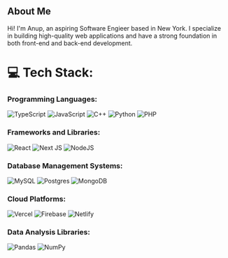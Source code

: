## About Me

<!--
🔭 **Building Innovative Web Applications** <br/>
🚀 **Projects**: Working on innovative web applications and AI solutions (some projects are in progress and will be shared soon)
-->

Hi! I'm Anup, an aspiring Software Engieer based in New York. I specialize in building high-quality web applications and have a strong foundation in both front-end and back-end development.

<!-- ## 🌐 Socials: -->

# 💻 Tech Stack:
### Programming Languages:
![TypeScript](https://img.shields.io/badge/typescript-%23007ACC.svg?style=for-the-badge&logo=typescript&logoColor=white) ![JavaScript](https://img.shields.io/badge/javascript-%23323330.svg?style=for-the-badge&logo=javascript&logoColor=%23F7DF1E) ![C++](https://img.shields.io/badge/c++-%2300599C.svg?style=for-the-badge&logo=c%2B%2B&logoColor=white) ![Python](https://img.shields.io/badge/python-3670A0?style=for-the-badge&logo=python&logoColor=ffdd54) ![PHP](https://img.shields.io/badge/php-%23777BB4.svg?style=for-the-badge&logo=php&logoColor=white)

### Frameworks and Libraries:
![React](https://img.shields.io/badge/react-%2320232a.svg?style=for-the-badge&logo=react&logoColor=%2361DAFB) ![Next JS](https://img.shields.io/badge/Next-black?style=for-the-badge&logo=next.js&logoColor=white) ![NodeJS](https://img.shields.io/badge/node.js-6DA55F?style=for-the-badge&logo=node.js&logoColor=white) 
<!-- ![Express.js](https://img.shields.io/badge/express.js-%23404d59.svg?style=for-the-badge&logo=express&logoColor=%2361DAFB) -->

### Database Management Systems:
![MySQL](https://img.shields.io/badge/mysql-%2300000f.svg?style=for-the-badge&logo=mysql&logoColor=white) ![Postgres](https://img.shields.io/badge/postgres-%23316192.svg?style=for-the-badge&logo=postgresql&logoColor=white) ![MongoDB](https://img.shields.io/badge/MongoDB-%234ea94b.svg?style=for-the-badge&logo=mongodb&logoColor=white)

### Cloud Platforms:
![Vercel](https://img.shields.io/badge/vercel-%23000000.svg?style=for-the-badge&logo=vercel&logoColor=white) ![Firebase](https://img.shields.io/badge/firebase-%23039BE5.svg?style=for-the-badge&logo=firebase) ![Netlify](https://img.shields.io/badge/netlify-%23000000.svg?style=for-the-badge&logo=netlify&logoColor=#00C7B7)

### Data Analysis Libraries:
![Pandas](https://img.shields.io/badge/pandas-%23150458.svg?style=for-the-badge&logo=pandas&logoColor=white) ![NumPy](https://img.shields.io/badge/numpy-%23013243.svg?style=for-the-badge&logo=numpy&logoColor=white)

<!-- # 📊 GitHub Stats: -->
<!--![](https://github-readme-stats.vercel.app/api?username=devanup&theme=dark&hide_border=true&include_all_commits=false&count_private=true)<br/>-->
<!--![](https://github-readme-streak-stats.herokuapp.com/?user=devanup&theme=dark&hide_border=true)<br/>-->
<!-- ![](https://github-readme-stats.vercel.app/api/top-langs/?username=devanup&theme=dark&hide_border=true&include_all_commits=false&count_private=true&layout=compact) -->

<!-- [![](https://visitcount.itsvg.in/api?id=devanup&icon=0&color=0)](https://visitcount.itsvg.in) -->

<!-- ## 🏆 GitHub Trophies
![](https://github-profile-trophy.vercel.app/?username=devanup&theme=radical&no-frame=false&no-bg=true&margin-w=4)
-->
